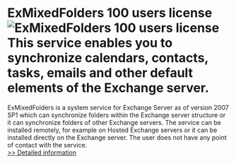 # ExMixedFolders 100 users license<br />![ExMixedFolders 100 users license](https://mycommerce.akamaized.net/api/pimages/P300738630/BIG/300738630.PNG)<br />This service enables you to synchronize calendars, contacts, tasks, emails and other default elements of the Exchange server.
ExMixedFolders is a system service for Exchange Server as of version 2007 SP1 which can synchronize folders within the Exchange server structure or it can synchronize folders of other Exchange servers. The service can be installed remotely, for example on Hosted Exchange servers or it can be installed directly on the Exchange server. The user does not have any point of contact with the service.<br />[>> Detailed information](https://secure.shareit.com/shareit/product.html?productid=300738630&affiliateid=200057808)